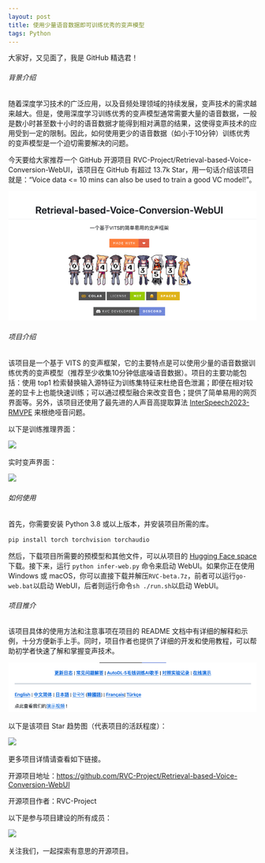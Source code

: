 ```yaml
---
layout: post
title: 使用少量语音数据即可训练优秀的变声模型
tags: Python
---
```


大家好，又见面了，我是 GitHub 精选君！

###### 背景介绍

随着深度学习技术的广泛应用，以及音频处理领域的持续发展，变声技术的需求越来越大。但是，使用深度学习训练优秀的变声模型通常需要大量的语音数据，一般是数小时甚至数十小时的语音数据才能得到相对满意的结果，这使得变声技术的应用受到一定的限制。因此，如何使用更少的语音数据（如小于10分钟）训练优秀的变声模型是一个迫切需要解决的问题。

今天要给大家推荐一个 GitHub 开源项目 RVC-Project/Retrieval-based-Voice-Conversion-WebUI，该项目在 GitHub 有超过 13.7k Star，用一句话介绍该项目就是：“Voice data <= 10 mins can also be used to train a good VC model!”。

![](https://raw.githubusercontent.com/ZhuPeng/pic/master/images/compress_image-20231224231239600.png)

###### 项目介绍

该项目是一个基于 VITS 的变声框架，它的主要特点是可以使用少量的语音数据训练优秀的变声模型（推荐至少收集10分钟低底噪语音数据）。项目的主要功能包括：使用 top1 检索替换输入源特征为训练集特征来杜绝音色泄漏；即便在相对较差的显卡上也能快速训练；可以通过模型融合来改变音色；提供了简单易用的网页界面等。另外，该项目还使用了最先进的人声音高提取算法 [InterSpeech2023-RMVPE](https://github.com/Dream-High/RMVPE) 来根绝哑音问题。

以下是训练推理界面：

![](https://github.com/RVC-Project/Retrieval-based-Voice-Conversion-WebUI/assets/129054828/092e5c12-0d49-4168-a590-0b0ef6a4f630)

实时变声界面：

![](https://github.com/RVC-Project/Retrieval-based-Voice-Conversion-WebUI/assets/129054828/143246a9-8b42-4dd1-a197-430ede4d15d7)

###### 如何使用

首先，你需要安装 Python 3.8 或以上版本，并安装项目所需的库。

```bash
pip install torch torchvision torchaudio
```

然后，下载项目所需要的预模型和其他文件，可以从项目的 [Hugging Face space](https://huggingface.co/lj1995/VoiceConversionWebUI/tree/main/) 下载。接下来，运行 `python infer-web.py` 命令来启动 WebUI。如果你正在使用 Windows 或 macOS，你可以直接下载并解压`RVC-beta.7z`，前者可以运行`go-web.bat`以启动 WebUI，后者则运行命令`sh ./run.sh`以启动 WebUI。

###### 项目推介

该项目具体的使用方法和注意事项在项目的 README 文档中有详细的解释和示例，十分方便新手上手。同时，项目作者也提供了详细的开发和使用教程，可以帮助初学者快速了解和掌握变声技术。

![](https://raw.githubusercontent.com/ZhuPeng/pic/master/images/compress_image-20231224231704607.png)


以下是该项目 Star 趋势图（代表项目的活跃程度）：

![](https://api.star-history.com/svg?repos=RVC-Project/Retrieval-based-Voice-Conversion-WebUI&type=Timeline)

更多项目详情请查看如下链接。

开源项目地址：https://github.com/RVC-Project/Retrieval-based-Voice-Conversion-WebUI 

开源项目作者：RVC-Project

以下是参与项目建设的所有成员：

![](https://contrib.rocks/image?repo=RVC-Project/Retrieval-based-Voice-Conversion-WebUI)

关注我们，一起探索有意思的开源项目。

